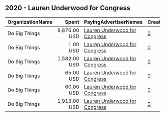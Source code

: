## 2020 - Lauren Underwood for Congress 
|OrganizationName|Spent|PayingAdvertiserNames|CreativeUrls|Impressions|Genders|AgeBrackets|CountryCodes|BillingAddresses|CandidateBallotInformation|
|:---|---:|:---|:---|---:|:---|:---|:---|:---|:---|
|Do Big Things|6,876.00 USD|[Lauren Underwood for Congress](2020/Lauren_Underwood_for_Congress.md)|[0](https://www.snap.com/political-ads/asset/e91ea0451b6931d6647933f1307c9c2293460b6ff05dc805960b787c20f6c9fa?mediaType=png)|1,355,913|FEMALE|18-37|united states|"PO Box 128,Mill Valley,94942,US"|Lauren Underwood|
|Do Big Things|1.00 USD|[Lauren Underwood for Congress](2020/Lauren_Underwood_for_Congress.md)|[0](https://www.snap.com/political-ads/asset/e07df6ffecf8f045223defbd3c80b8b8c2a8c62f5c46b30f25105222b3e9b2fc?mediaType=png)|188|MALE|18+|united states|"PO Box 128,Mill Valley,94942,US"|Lauren Underwood|
|Do Big Things|1,582.00 USD|[Lauren Underwood for Congress](2020/Lauren_Underwood_for_Congress.md)|[0](https://www.snap.com/political-ads/asset/7a11c9d98ea510ccaf5a426c152b01ea22f120677c47c3a9a2cb7a8835f819a2?mediaType=png)|264,933|MALE|18+|united states|"PO Box 128,Mill Valley,94942,US"|Lauren Underwood|
|Do Big Things|65.00 USD|[Lauren Underwood for Congress](2020/Lauren_Underwood_for_Congress.md)|[0](https://www.snap.com/political-ads/asset/7a11c9d98ea510ccaf5a426c152b01ea22f120677c47c3a9a2cb7a8835f819a2?mediaType=png)|8,336|MALE|18+|united states|"PO Box 128,Mill Valley,94942,US"|Lauren Underwood|
|Do Big Things|60.00 USD|[Lauren Underwood for Congress](2020/Lauren_Underwood_for_Congress.md)|[0](https://www.snap.com/political-ads/asset/40ee476dacb5e92e6fc890b40dcf5516d238525e60bc3b0c4aa948af7e17b949?mediaType=png)|8,264|MALE|18+|united states|"PO Box 128,Mill Valley,94942,US"|Lauren Underwood|
|Do Big Things|1,913.00 USD|[Lauren Underwood for Congress](2020/Lauren_Underwood_for_Congress.md)|[0](https://www.snap.com/political-ads/asset/40ee476dacb5e92e6fc890b40dcf5516d238525e60bc3b0c4aa948af7e17b949?mediaType=png)|322,044|MALE|18+|united states|"PO Box 128,Mill Valley,94942,US"|Lauren Underwood|
